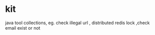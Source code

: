 # kit
java tool collections, eg. check illegal url , distributed redis lock ,check email exist or not
